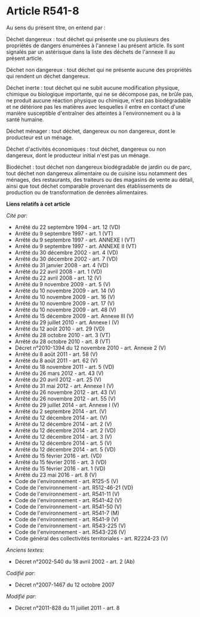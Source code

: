 # Article R541-8

Au sens du présent titre, on entend par :

Déchet dangereux : tout déchet qui présente une ou plusieurs des propriétés de dangers énumérées à l'annexe I au présent
article. Ils sont signalés par un astérisque dans la liste des déchets de l'annexe II au présent article.

Déchet non dangereux : tout déchet qui ne présente aucune des propriétés qui rendent un déchet dangereux.

Déchet inerte : tout déchet qui ne subit aucune modification physique, chimique ou biologique importante, qui ne se décompose
pas, ne brûle pas, ne produit aucune réaction physique ou chimique, n'est pas biodégradable et ne détériore pas les matières
avec lesquelles il entre en contact d'une manière susceptible d'entraîner des atteintes à l'environnement ou à la santé
humaine.

Déchet ménager : tout déchet, dangereux ou non dangereux, dont le producteur est un ménage.

Déchet d'activités économiques : tout déchet, dangereux ou non dangereux, dont le producteur initial n'est pas un ménage.

Biodéchet : tout déchet non dangereux biodégradable de jardin ou de parc, tout déchet non dangereux alimentaire ou de cuisine
issu notamment des ménages, des restaurants, des traiteurs ou des magasins de vente au détail, ainsi que tout déchet
comparable provenant des établissements de production ou de transformation de denrées alimentaires.

**Liens relatifs à cet article**

_Cité par_:

  - Arrêté du 22 septembre 1994 - art. 12 (VD)
  - Arrêté du 9 septembre 1997 - art. 1 (VT)
  - Arrêté du 9 septembre 1997 - art. ANNEXE I (VT)
  - Arrêté du 9 septembre 1997 - art. ANNEXE II (VT)
  - Arrêté du 30 décembre 2002 - art. 4 (VD)
  - Arrêté du 30 décembre 2002 - art. 7 (VD)
  - Arrêté du 31 janvier 2008 - art. 4 (VD)
  - Arrêté du 22 avril 2008 - art. 1 (VD)
  - Arrêté du 22 avril 2008 - art. 12 (V)
  - Arrêté du 9 novembre 2009 - art. 5 (V)
  - Arrêté du 10 novembre 2009 - art. 14 (V)
  - Arrêté du 10 novembre 2009 - art. 16 (V)
  - Arrêté du 10 novembre 2009 - art. 17 (V)
  - Arrêté du 10 novembre 2009 - art. 48 (V)
  - Arrêté du 15 décembre 2009 - art. Annexe III (V)
  - Arrêté du 29 juillet 2010 - art. Annexe I (V)
  - Arrêté du 12 août 2010 - art. 29 (VD)
  - Arrêté du 28 octobre 2010 - art. 3 (VT)
  - Arrêté du 28 octobre 2010 - art. 8 (VT)
  - Décret n°2010-1394 du 12 novembre 2010 - art. Annexe 2 (V)
  - Arrêté du 8 août 2011 - art. 58 (V)
  - Arrêté du 8 août 2011 - art. 62 (V)
  - Arrêté du 18 novembre 2011 - art. 5 (VD)
  - Arrêté du 26 mars 2012 - art. 43 (V)
  - Arrêté du 20 avril 2012 - art. 25 (V)
  - Arrêté du 31 mai 2012 - art. Annexe I (V)
  - Arrêté du 26 novembre 2012 - art. 43 (V)
  - Arrêté du 26 novembre 2012 - art. 55 (V)
  - Arrêté du 29 juillet 2014 - art. Annexe I (V)
  - Arrêté du 2 septembre 2014 - art. (V)
  - Arrêté du 12 décembre 2014 - art. (V)
  - Arrêté du 12 décembre 2014 - art. 2 (V)
  - Arrêté du 12 décembre 2014 - art. 2 (VD)
  - Arrêté du 12 décembre 2014 - art. 3 (V)
  - Arrêté du 12 décembre 2014 - art. 5 (V)
  - Arrêté du 12 décembre 2014 - art. 5 (VD)
  - Arrêté du 15 février 2016 - art. (VD)
  - Arrêté du 15 février 2016 - art. 3 (VD)
  - Arrêté du 15 février 2016 - art. 1 (VD)
  - Arrêté du 23 mai 2016 - art. 8 (V)
  - Code de l'environnement - art. R125-5 (V)
  - Code de l'environnement - art. R512-46-21 (VD)
  - Code de l'environnement - art. R541-11 (V)
  - Code de l'environnement - art. R541-42 (V)
  - Code de l'environnement - art. R541-50 (V)
  - Code de l'environnement - art. R541-7 (M)
  - Code de l'environnement - art. R541-9 (V)
  - Code de l'environnement - art. R543-225 (V)
  - Code de l'environnement - art. R543-226 (V)
  - Code général des collectivités territoriales - art. R2224-23 (V)

_Anciens textes_:

  - Décret n°2002-540 du 18 avril 2002 - art. 2 (Ab)

_Codifié par_:

  - Décret n°2007-1467 du 12 octobre 2007

_Modifié par_:

  - Décret n°2011-828 du 11 juillet 2011 - art. 8
